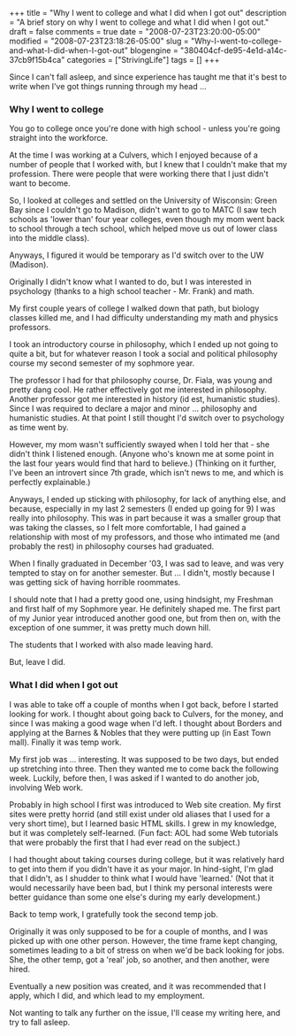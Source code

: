 +++
title = "Why I went to college and what I did when I got out"
description = "A brief story on why I went to college and what I did when I got out."
draft = false
comments = true
date = "2008-07-23T23:20:00-05:00"
modified = "2008-07-23T23:18:26-05:00"
slug = "Why-I-went-to-college-and-what-I-did-when-I-got-out"
blogengine = "380404cf-de95-4e1d-a14c-37cb9f15b4ca"
categories = ["StrivingLife"]
tags = []
+++

<p>
Since I can&#39;t fall asleep, and since experience has taught me that it&#39;s best to write when I&#39;ve got things running through my head ...
</p>
<h3>Why I went to college</h3>
<p>
You go to college once you&#39;re done with high school - unless you&#39;re going straight into the workforce.
</p>
<p>
At the time I was working at&nbsp;a Culvers, which I enjoyed because of a number of people that I worked with, but I knew that I couldn&#39;t make that my profession. There were people that were working there that I just didn&#39;t want to become.
</p>
<p>
So, I looked at colleges and settled on the University of Wisconsin: Green Bay since I couldn&#39;t go to Madison, didn&#39;t want to go to MATC (I saw tech schools as &#39;lower than&#39; four year colleges, even though my mom went back to school through a tech school, which helped move us out of lower class into the middle class).
</p>
<p>
Anyways, I figured it would be temporary as I&#39;d switch over to the UW (Madison).
</p>
<p>
Originally I didn&#39;t know what I wanted to do, but I was interested in psychology (thanks to a high school teacher - Mr. Frank) and math.
</p>
<p>
My first couple years of college I walked down that path, but biology classes killed me, and I had difficulty understanding my math and physics professors.
</p>
<p>
I took an introductory course in philosophy, which I ended up not going to quite a bit, but for whatever reason I took a social and political philosophy course my second semester of my sophmore year.
</p>
<p>
The professor I had for that philosophy course, Dr. Fiala, was young and pretty dang cool. He rather effectively got me interested in philosophy. Another professor got me interested in history (id est, humanistic studies). Since I was required to declare a major and minor ... philosophy and humanistic studies. At that point I still thought I&#39;d switch over to psychology as time went by.
</p>
<p>
However, my mom wasn&#39;t sufficiently swayed when I told her that - she didn&#39;t think I listened enough. (Anyone who&#39;s known me at some point in the last four years would find that hard to believe.) (Thinking on it further, I&#39;ve been an introvert since 7th grade, which isn&#39;t news to me, and which is perfectly explainable.)
</p>
<p>
Anyways, I ended up sticking with philosophy, for lack of anything else, and because, especially in my last 2 semesters (I ended up going for 9) I was really into philosophy. This was in part because it was&nbsp;a smaller group that was taking the classes, so I felt more comfortable, I had gained a relationship with most of my professors, and those who intimated me (and probably the rest) in philosophy courses had graduated.
</p>
<p>
When I finally graduated in December &#39;03, I was sad to leave, and was very tempted to stay on for another semester. But ... I didn&#39;t, mostly because I was getting sick of having horrible roommates.
</p>
<p>
I should note that I had a pretty good one, using hindsight, my Freshman and first half of my Sophmore year. He definitely shaped me. The first part of my Junior year introduced another good one, but from then on, with the exception of one summer, it was pretty much down hill.
</p>
<p>
The students that I worked with also made leaving hard.
</p>
<p>
But, leave I did.
</p>
<h3>What I did when I got out</h3>
<p>
I was able to take off a couple of months when I got back, before I started looking for work. I thought about going back to Culvers, for the money, and since I was making a good wage when I&#39;d left. I thought about Borders and applying at the Barnes &amp; Nobles that they were putting up (in East Town mall). Finally it was temp work.
</p>
<p>
My first job was ... interesting. It was supposed to be two days, but ended up stretching into three. Then they wanted me to come back the following week. Luckily, before then, I was asked if I wanted to do another job, involving Web work.
</p>
<p>
Probably in high school I first was introduced to Web site creation. My first sites were pretty horrid (and still exist under old aliases that I used for a very short time), but I learned basic HTML skills. I grew in my knowledge, but it was completely self-learned. (Fun fact: AOL had some Web tutorials that were probably the first that I had ever read on the subject.)
</p>
<p>
I had thought about taking courses&nbsp;during college, but it was relatively hard to get into them if you didn&#39;t have it as your major. In hind-sight, I&#39;m glad that I didn&#39;t, as I shudder to think what I would have &#39;learned.&#39;&nbsp;(Not that it would necessarily have been&nbsp;bad, but I think my personal interests&nbsp;were better guidance than some one else&#39;s during my early development.)
</p>
<p>
Back to temp work, I gratefully took the second temp job.
</p>
<p>
Originally it was only supposed to be for a couple of months, and I was picked up with one other person. However, the time frame kept changing, sometimes leading to a bit of stress on when we&#39;d be back looking for jobs. She, the other temp, got a &#39;real&#39; job, so another, and then another, were hired.
</p>
<p>
Eventually&nbsp;a new position was created, and it was recommended that I apply, which I did, and which lead to my employment.
</p>
<p>
Not wanting to talk any further on the issue, I&#39;ll cease my writing here, and try to fall asleep.
</p>

